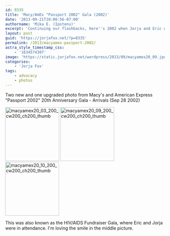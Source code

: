 ```yaml
---
id: 8335
title: 'Macy/AmEx "Passport 2002" Gala (2002)'
date: '2013-09-21T10:00:56-07:00'
authorname: 'Mika E. (Ipstenu)'
excerpt: 'Continuing our flashbacks, here''s 2002 when Jorja and Eric went to an HIV/AIDs fundraiser.'
layout: post
guid: 'https://jorjafox.net/?p=8335'
permalink: /2013/macyamex-passport-2002/
astra_style_timestamp_css:
    - '1634574307'
image: 'https://static.jorjafox.net/wordpress/2013/09/macyamex20_09.jpg'
categories:
    - 'Jorja Fox'
tags:
    - advocacy
    - photos
---
```


Two new and one upgraded photo from Macy's and American Express "Passport 2002" 20th Anniversary Gala - Arrivals (Sep 28 2002)

<a href="https://jorjafox.net/gallery/pub/advocacy/20020928-hiv/macyamex20_03.jpg"><img class="alignnone size-full wp-image-8337" alt="macyamex20_03_200_cw200_ch200_thumb" src="//static.jorjafox.net/wordpress/2013/09/macyamex20_03_200_cw200_ch200_thumb.jpg" width="170" height="170" /></a> <a href="https://jorjafox.net/gallery/pub/advocacy/20020928-hiv/macyamex20_09.jpg"><img class="alignnone size-full wp-image-8338" alt="macyamex20_09_200_cw200_ch200_thumb" src="//static.jorjafox.net/wordpress/2013/09/macyamex20_09_200_cw200_ch200_thumb.jpg" width="170" height="170" /></a> <a href="https://jorjafox.net/gallery/pub/advocacy/20020928-hiv/macyamex20_10.jpg"><img class="alignnone size-full wp-image-8339" alt="macyamex20_10_200_cw200_ch200_thumb" src="//static.jorjafox.net/wordpress/2013/09/macyamex20_10_200_cw200_ch200_thumb.jpg" width="170" height="170" /></a>

This was also known as the HIV/AIDS Fundraiser Gala, where Eric and Jorja were in attendance. I'm loving the smile in the middle picture.
